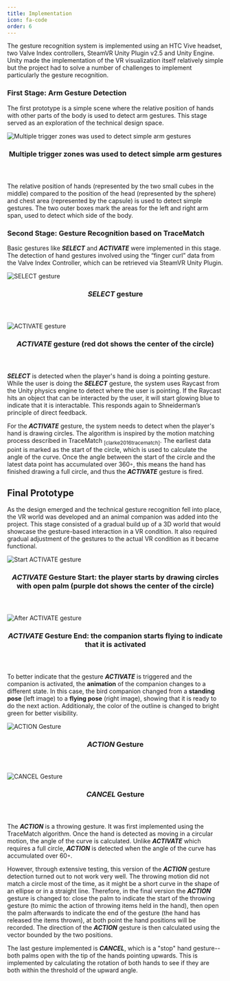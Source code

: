 ```yaml
---
title: Implementation
icon: fa-code
order: 6
---
```


The gesture recognition system is implemented using an HTC Vive headset, two Valve Index controllers, SteamVR Unity Plugin v2.5 and Unity Engine. Unity made the implementation of the VR visualization itself relatively simple but the project had to solve a number of challenges to implement particularly the gesture recognition.

### First Stage: Arm Gesture Detection

The first prototype is a simple scene where the relative position of hands with other parts of the body is used to detect arm gestures. This stage served as an exploration of the technical design space.

  <div class="5u 12u$(mobile)">
    <div class="item">
      <a class="image fit"><img src="assets/images/project/iter1_cross-body.png" alt="Multiple trigger zones was used to detect simple arm gestures" /></a>
      <header>
        <h3>Multiple trigger zones was used to detect simple arm gestures</h3>
      </header>
    </div>
  </div>

The relative position of hands (represented by the two small cubes in the middle) compared to the position of the head (represented by the sphere) and chest area (represented by the capsule) is used to detect simple gestures. The two outer boxes mark the areas for the left and right arm span, used to detect which side of the body.

### Second Stage: Gesture Recognition based on TraceMatch

Basic gestures like ***SELECT*** and ***ACTIVATE*** were implemented in this stage. The detection of hand gestures involved using the “finger curl” data from the Valve Index Controller, which can be retrieved via SteamVR Unity Plugin.

<div class="row">
  <div class="4u 12u$(mobile)">
    <div class="item">
      <a class="image fit"><img src="assets/images/project/iter2_point_cropped.png" alt="SELECT gesture" /></a>
      <header>
        <h3><b><i>SELECT</i></b> gesture</h3>
      </header>
    </div>
  </div>
  <div class="6u 12u$(mobile)">
    <div class="item">
      <a class="image fit"><img src="assets/images/project/iter2_activate_annotated.png" alt="ACTIVATE gesture" /></a>
      <header>
        <h3><b><i>ACTIVATE</i></b> gesture (red dot shows the center of the circle)</h3>
      </header>
    </div>
  </div>
</div>


***SELECT*** is detected when the player's hand is doing a pointing gesture. While the user is doing the ***SELECT*** gesture, the system uses Raycast from the Unity physics engine to detect where the user is pointing. If the Raycast hits an object that can be interacted by the user, it will start glowing blue to indicate that it is interactable. This responds again to Shneiderman’s principle of direct feedback.

For the ***ACTIVATE*** gesture, the system needs to detect when the player's hand is drawing circles. The algorithm is inspired by the motion matching process described in TraceMatch <sub>[clarke2016tracematch]</sub>. The earliest data point is marked as the start of the circle, which is used to calculate the angle of the curve.
Once the angle between the start of the circle and the latest data point has accumulated over 360◦, this means the hand has finished drawing a full circle, and thus the ***ACTIVATE*** gesture is fired.

## Final Prototype
As the design emerged and the technical gesture recognition fell into place, the VR world was developed and an animal companion was added into the project. This stage consisted of a gradual build up of a 3D world that would showcase the gesture-based interaction in a VR condition. It also required gradual adjustment of the gestures to the actual VR condition as it became functional.

<div class="row">
  <div class="5u 12u$(mobile)">
    <div class="item">
      <a class="image fit"><img src="assets/images/project/iter3_activating.png" alt="Start ACTIVATE gesture" /></a>
      <header>
        <h3><b><i>ACTIVATE</i></b> Gesture Start: the player starts by drawing circles with open palm (purple dot shows the center of the circle)</h3>
      </header>
    </div>
  </div>
  <div class="5u 12u$(mobile)">
    <div class="item">
      <a class="image fit"><img src="assets/images/project/iter3_activated_cropped.png" alt="After ACTIVATE gesture" /></a>
      <header>
        <h3><b><i>ACTIVATE</i></b> Gesture End: the companion starts flying to indicate that it is activated</h3>
      </header>
    </div>
  </div>
</div>


To better indicate that the gesture ***ACTIVATE*** is triggered and the companion is activated, the **animation** of the companion changes to a different state. In this case, the bird companion changed from a **standing pose** (left image) to a **flying pose** (right image), showing that it is ready to do the next action. Additionaly, the color of the outline is changed to bright green for better visibility.

<div class="row">
  <div class="5u 12u$(mobile)">
    <div class="item">
      <a class="image fit"><img src="assets/images/project/iter3_action.png" alt="ACTION Gesture" /></a>
      <header>
        <h3><b><i>ACTION</i></b> Gesture</h3>
      </header>
    </div>
  </div>
  <div class="6u 12u$(mobile)">
    <div class="item">
      <a class="image fit"><img src="assets/images/project/iter3_cancel.png" alt="CANCEL Gesture" /></a>
      <header>
        <h3><b><i>CANCEL</i></b> Gesture</h3>
      </header>
    </div>
  </div>
</div>

The ***ACTION*** is a throwing gesture. It was first implemented using the TraceMatch algorithm. Once the hand is detected as moving in a circular motion, the angle of the curve is calculated. Unlike ***ACTIVATE*** which requires a full circle, ***ACTION*** is detected when the angle of the curve has accumulated over 60◦.

However, through extensive testing, this version of the ***ACTION*** gesture detection turned out to not work very well. The throwing motion did not match a circle most of the time, as it might be a short curve in the shape of an ellipse or in a straight line. Therefore, in the final version the ***ACTION*** gesture is changed to: close the palm to indicate the start of the throwing gesture (to mimic the action of throwing items held in the hand), then open the palm afterwards to indicate the end of the gesture (the hand has released the items thrown), at both point the hand positions will be recorded. The direction of the ***ACTION*** gesture is then calculated using the vector bounded by the two positions.

The last gesture implemented is ***CANCEL***, which is a "stop" hand gesture--both palms open with the tip of the hands pointing upwards. This is implemented by calculating the rotation of both hands to see if they are both within the threshold of the upward angle.
